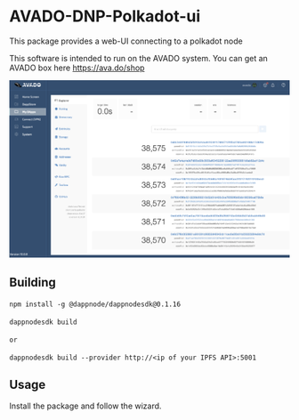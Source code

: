 # AVADO-DNP-Polkadot-ui

This package provides a web-UI connecting to a polkadot node

This software is intended to run on the AVADO system. You can get an AVADO box here https://ava.do/shop

![Screenshot of the Polkadot UI](/docs/screenshot.png?raw=true "Screenshot of the Polkadot UI")

## Building

```
npm install -g @dappnode/dappnodesdk@0.1.16

dappnodesdk build

or

dappnodesdk build --provider http://<ip of your IPFS API>:5001

```

## Usage

Install the package and follow the wizard.




